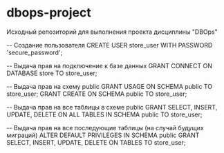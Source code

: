 # dbops-project
Исходный репозиторий для выполнения проекта дисциплины "DBOps"


-- Создание пользователя
CREATE USER store_user WITH PASSWORD 'secure_password';

-- Выдача прав на подключение к базе данных
GRANT CONNECT ON DATABASE store TO store_user;

-- Выдача прав на схему public
GRANT USAGE ON SCHEMA public TO store_user;
GRANT CREATE ON SCHEMA public TO store_user;

-- Выдача прав на все таблицы в схеме public
GRANT SELECT, INSERT, UPDATE, DELETE ON ALL TABLES IN SCHEMA public TO store_user;

-- Выдача прав на все последующие таблицы (на случай будущих миграций)
ALTER DEFAULT PRIVILEGES IN SCHEMA public GRANT SELECT, INSERT, UPDATE, DELETE ON TABLES TO store_user;